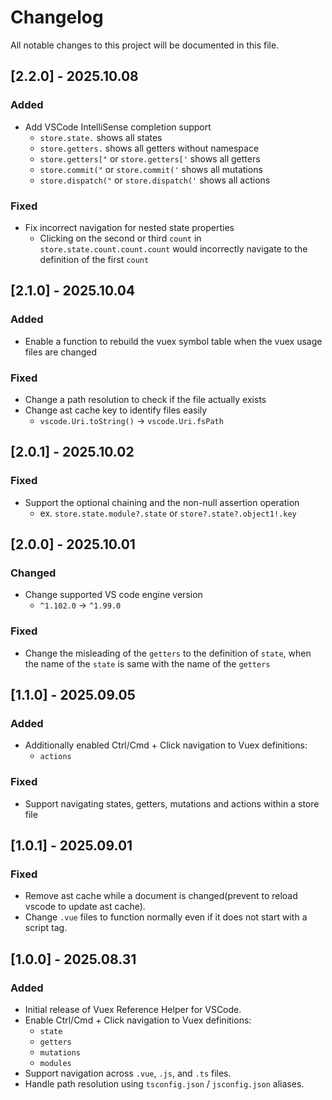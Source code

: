 # Changelog

All notable changes to this project will be documented in this file.

## [2.2.0] - 2025.10.08

### Added

- Add VSCode IntelliSense completion support
  - `store.state.` shows all states
  - `store.getters.` shows all getters without namespace
  - `store.getters["` or `store.getters['` shows all getters
  - `store.commit("` or `store.commit('` shows all mutations
  - `store.dispatch("` or `store.dispatch('` shows all actions

### Fixed

- Fix incorrect navigation for nested state properties
  - Clicking on the second or third `count` in `store.state.count.count.count` would incorrectly navigate to the definition of the first `count`

## [2.1.0] - 2025.10.04

### Added

- Enable a function to rebuild the vuex symbol table when the vuex usage files are changed

### Fixed

- Change a path resolution to check if the file actually exists
- Change ast cache key to identify files easily
  - `vscode.Uri.toString()` -> `vscode.Uri.fsPath`

## [2.0.1] - 2025.10.02

### Fixed

- Support the optional chaining and the non-null assertion operation
  - ex. `store.state.module?.state` or `store?.state?.object1!.key`

## [2.0.0] - 2025.10.01

### Changed

- Change supported VS code engine version
  - `^1.102.0` -> `^1.99.0`

### Fixed

- Change the misleading of the `getters` to the definition of `state`, when the name of the `state` is same with the name of the `getters`

## [1.1.0] - 2025.09.05

### Added

- Additionally enabled Ctrl/Cmd + Click navigation to Vuex definitions:
  - `actions`

### Fixed

- Support navigating states, getters, mutations and actions within a store file

## [1.0.1] - 2025.09.01

### Fixed

- Remove ast cache while a document is changed(prevent to reload vscode to update ast cache).
- Change `.vue` files to function normally even if it does not start with a script tag.

## [1.0.0] - 2025.08.31

### Added

- Initial release of Vuex Reference Helper for VSCode.
- Enable Ctrl/Cmd + Click navigation to Vuex definitions:
  - `state`
  - `getters`
  - `mutations`
  - `modules`
- Support navigation across `.vue`, `.js`, and `.ts` files.
- Handle path resolution using `tsconfig.json` / `jsconfig.json` aliases.
